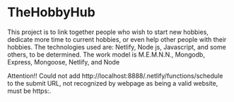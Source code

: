 # TheHobbyHub
This project is to link together people who wish to start new hobbies,  dedicate more time to current hobbies, or even help other people with their hobbies. The technologies used are: Netlify, Node js, Javascript, and some others, to be determined. The work model is M.E.M.N.N., Mongodb, Express, Mongoose, Netlify, and Node

Attention!! Could not add http://localhost:8888/.netlify/functions/schedule to the submit URL, not recognized by webpage as being a valid website, must be https:.
